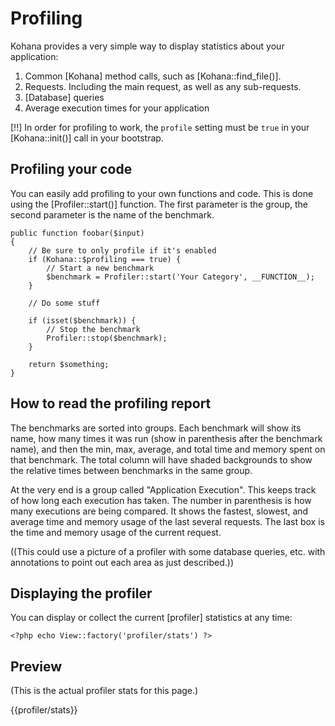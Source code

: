 # Profiling

Kohana provides a very simple way to display statistics about your application:

1. Common [Kohana] method calls, such as [Kohana::find_file()].
2. Requests. Including the main request, as well as any sub-requests.
3. [Database] queries
4. Average execution times for your application

[!!] In order for profiling to work, the `profile` setting must be `true` in your [Kohana::init()] call in your bootstrap.

## Profiling your code

You can easily add profiling to your own functions and code. This is done using the [Profiler::start()] function. The first parameter is the group, the second parameter is the name of the benchmark.

    public function foobar($input)
    {
        // Be sure to only profile if it's enabled
        if (Kohana::$profiling === true) {
            // Start a new benchmark
            $benchmark = Profiler::start('Your Category', __FUNCTION__);
        }

        // Do some stuff

        if (isset($benchmark)) {
            // Stop the benchmark
            Profiler::stop($benchmark);
        }

        return $something;
    }

## How to read the profiling report

The benchmarks are sorted into groups. Each benchmark will show its name, how many times it was run (show in parenthesis after the benchmark name), and then the min, max, average, and total time and memory spent on that benchmark. The total column will have shaded backgrounds to show the relative times between benchmarks in the same group.

At the very end is a group called "Application Execution". This keeps track of how long each execution has taken. The number in parenthesis is how many executions are being compared. It shows the fastest, slowest, and average time and memory usage of the last several requests. The last box is the time and memory usage of the current request.

((This could use a picture of a profiler with some database queries, etc. with annotations to point out each area as just described.))

## Displaying the profiler

You can display or collect the current [profiler] statistics at any time:

    <?php echo View::factory('profiler/stats') ?>

## Preview

(This is the actual profiler stats for this page.)

{{profiler/stats}}